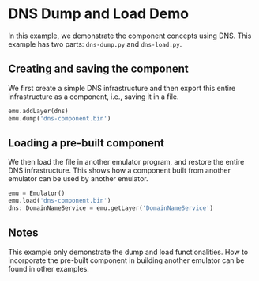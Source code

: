 # DNS Dump and Load Demo

In this example, we demonstrate the component concepts using DNS. 
This example has two parts: `dns-dump.py` and `dns-load.py`.

## Creating and saving the component

We first create a simple DNS infrastructure and 
then export this entire infrastructure as a component, i.e.,
saving it in a file.

```python
emu.addLayer(dns)
emu.dump('dns-component.bin')
```

## Loading a pre-built component

We then load the file in another emulator program, and restore the 
entire DNS infrastructure. This shows how a component built from
another emulator can be used by another emulator. 


```python
emu = Emulator()
emu.load('dns-component.bin')
dns: DomainNameService = emu.getLayer('DomainNameService')
```

## Notes

This example only demonstrate the dump and load functionalities. 
How to incorporate the pre-built component in building another 
emulator can be found in other examples. 


